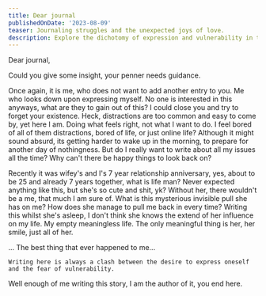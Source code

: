 ```yaml
---
title: Dear journal
publishedOnDate: '2023-08-09'
teaser: Journaling struggles and the unexpected joys of love.
description: Explore the dichotomy of expression and vulnerability in the author's introspective journey, peppered with reflections on love's enduring influence.
---
```


Dear journal,

Could you give some insight, your penner needs guidance.

Once again, it is me, who does not want to add another entry to you.
Me who looks down upon expressing myself. No one is interested in this anyways, what are they to gain out of this?
I could close you and try to forget your existence.
Heck, distractions are too common and easy to come by, yet here I am.
Doing what feels right, not what I want to do.
I feel bored of all of them distractions, bored of life, or just online life? Although it might sound absurd, its getting harder to wake up in the morning, to prepare for another day of nothingness.
But do I really want to write about all my issues all the time? Why can't there be happy things to look back on?

Recently it was wifey's and I's 7 year relationship anniversary, yes, about to be 25 and already 7 years together, what is life man?
Never expected anything like this, but she's so cute and shit, yk? Without her, there wouldn't be a me, that much I am sure of.
What is this mysterious invisible pull she has on me? How does she manage to pull me back in every time?
Writing this whilst she's asleep, I don't think she knows the extend of her influence on my life.
My empty meaningless life. The only meaningful thing is her, her smile, just all of her.

... The best thing that ever happened to me...

```text
Writing here is always a clash between the desire to express oneself and the fear of vulnerability.
```

Well enough of me writing this story, I am the author of it, you end here.
